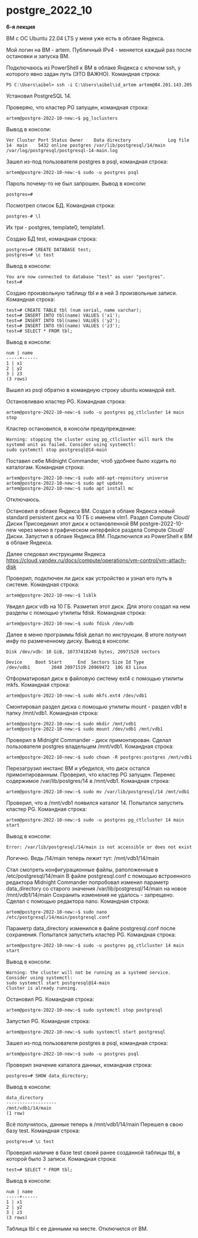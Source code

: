# postgre_2022_10

**6-я лекция**

ВМ с ОС Ubuntu 22.04 LTS у меня уже есть в облаке Яндекса.

Мой логин на ВМ - artem.
Публичный IPv4  - меняется каждый раз после остановки и запуска ВМ.

Подключаюсь из PowerShell к ВМ в облаке Яндекса с ключом ssh, у которого явно задан путь (ЭТО ВАЖНО). Командная строка:
	
	PS C:\Users\aibel> ssh -i C:\Users\aibel\id_artem artem@84.201.143.205

Установил PostgreSQL 14.

Проверяю, что кластер PG запущен, командная строка:

	artem@postgre-2022-10-new:~$ pg_lsclusters
	
Вывод в консоли:
	
	Ver Cluster Port Status Owner    Data directory              Log file
	14  main    5432 online postgres /var/lib/postgresql/14/main /var/log/postgresql/postgresql-14-main.log

Зашел из-под пользователя postgres в psql, командная строка: 
	
	artem@postgre-2022-10-new:~$ sudo -u postgres psql

Пароль почему-то не был запрошен. Вывод в консоли:
	
	postgres=#

Посмотрел список БД. Командная строка:
	
	postgres-# \l
	
Их три - postgres, template0, template1.

Создаю БД test, командная строка: 

	postgres=# CREATE DATABASE test;
	postgres=# \c test
	
Вывод в консоли:

	You are now connected to database "test" as user "postgres".
	test=#
	
Создаю произвольную таблицу tbl и в ней 3 произвольные записи. Командная строка:  

	test=# CREATE TABLE tbl (num serial, name varchar);
	test=# INSERT INTO tbl(name) VALUES ('x1');
	test=# INSERT INTO tbl(name) VALUES ('y2');
	test=# INSERT INTO tbl(name) VALUES ('z3');
	test=# SELECT * FROM tbl;

Вывод в консоли:

	num | name
	-----+------
	1 | x1
	2 | y2
	3 | z3
	(3 rows)
	
Вышел из psql обратно в командную строку ubuntu командой exit.

Остановливаю кластер PG. Командная строка: 

	artem@postgre-2022-10-new:~$ sudo -u postgres pg_ctlcluster 14 main stop
	
Кластер остановился, в консоли предупреждение:

	Warning: stopping the cluster using pg_ctlcluster will mark the systemd unit as failed. Consider using systemctl:
	sudo systemctl stop postgresql@14-main

Поставил себе Midnight Commander, чтоб удобнее было ходить по каталогам. Командная строка: 

	artem@postgre-2022-10-new:~$ sudo add-apt-repository universe
	artem@postgre-2022-10-new:~$ sudo apt update
	artem@postgre-2022-10-new:~$ sudo apt install mc
	
Отключаюсь.

Остановил в облаке Яндекса ВМ.
Cоздал в облаке Яндекса новый standard persistent диск на 10 ГБ с именем vlm1. Раздел Compute Cloud/Диски
Присоединил этот диск к остановленной ВМ postgre-2022-10-new через меню в графическом интерфейсе раздела Compute Cloud/Диски.
Запустил в облаке Яндекса ВМ.
Подключился из PowerShell к ВМ в облаке Яндекса.

Далее следовал инструкциям Яндекса  https://cloud.yandex.ru/docs/compute/operations/vm-control/vm-attach-disk

Проверил, подключен ли диск как устройство и узнал его путь в системе. Командная строка:  

	artem@postgre-2022-10-new:~$ lsblk
	
Увидел диск vdb на 10 ГБ.
Разметил этот диск. Для этого создал на нем разделы с помощью утилиты fdisk. Командная строка:  

	artem@postgre-2022-10-new:~$ sudo fdisk /dev/vdb
	
Далее в меню программы fdisk делал по инструкции.
В итоге получил инфу по размеченному диску.
Вывод в консоли:

	Disk /dev/vdb: 10 GiB, 10737418240 bytes, 20971520 sectors

	Device     Boot Start      End  Sectors Size Id Type
	/dev/vdb1        2048 20971519 20969472  10G 83 Linux

Отформатировал диск в файловую систему ext4 с помощью утилиты mkfs. Командная строка:

	artem@postgre-2022-10-new:~$ sudo mkfs.ext4 /dev/vdb1
	
Смонтировал раздел диска с помощью утилиты mount - раздел vdb1 в папку /mnt/vdb1. Командная строка:

	artem@postgre-2022-10-new:~$ sudo mkdir /mnt/vdb1
	artem@postgre-2022-10-new:~$ sudo mount /dev/vdb1 /mnt/vdb1
	
Проверил в Midnight Commander - диск примонтирован.
Сделал пользователя postgres владельцем /mnt/vdb1. Командная строка:

	artem@postgre-2022-10-new:~$ sudo chown -R postgres:postgres /mnt/vdb1
	
Перезагрузил инстанс ВМ и убедился, что диск остался примонтированным.
Проверил, что кластер PG запущен.
Перенес содержимое /var/lib/postgres/14 в /mnt/vdb1. Командная строка: 

	artem@postgre-2022-10-new:~$ sudo mv /var/lib/postgresql/14 /mnt/vdb1

Проверил,  что в /mnt/vdb1 появился каталог 14.
Попытался запустить кластер PG. Командная строка:

	artem@postgre-2022-10-new:~$ sudo -u postgres pg_ctlcluster 14 main start
	
Вывод в консоли:
	
	Error: /var/lib/postgresql/14/main is not accessible or does not exist
	
Логично. Ведь /14/main теперь лежит тут: /mnt/vdb1/14/main

Стал смотреть конфигурационные файлы, раположенные в /etc/postgresql/14/main
В файле postgresql.conf с помощью встроенного редактора Midnight Commander попробовал изменил параметр data_directory 
со старого значения  /var/lib/postgresql/14/main на новое  /mnt/vdb1/14/main 
Сохранить изменения не удалось - запрещено.
Сделал с помощью редактора nano. Командная строка: 

	artem@postgre-2022-10-new:~$ sudo nano /etc/postgresql/14/main/postgresql.conf

Параметр data_directory изменился в файле postgresql.conf после сохранения.	
Попытался запустить кластер PG. Командная строка:

	artem@postgre-2022-10-new:~$ sudo -u postgres pg_ctlcluster 14 main start
	
Вывод в консоли:

	Warning: the cluster will not be running as a systemd service. Consider using systemctl:
	sudo systemctl start postgresql@14-main
	Cluster is already running.	
	
Остановил PG. Командная строка: 	
	
	artem@postgre-2022-10-new:~$ sudo systemctl stop postgresql
	
Запустил PG. Командная строка: 	

	artem@postgre-2022-10-new:~$ sudo systemctl start postgresql
			
Зашел из-под пользователя postgres в psql, командная строка:
	
	artem@postgre-2022-10-new:~$ sudo -u postgres psql
	
Проверил значение каталога данных, командная строка:

	postgres=# SHOW data_directory;
	
Вывод в консоли:

	data_directory
	-------------------
	/mnt/vdb1/14/main
	(1 row)
	
Всё получилось, данные теперь в /mnt/vdb1/14/main
Перешел в свою базу test. Командная строка:

	postgres=# \c test
	
Проверил наличие в базе test своей ранее созданной таблицы tbl, в которой было 3 записи. Командная строка:  

	test=# SELECT * FROM tbl;
	
Вывод в консоли:

	num | name
	-----+------
	1 | x1
	2 | y2
	3 | z3
	(3 rows)
	
Таблица tbl с ее данными на месте.
Отключился от ВМ.
